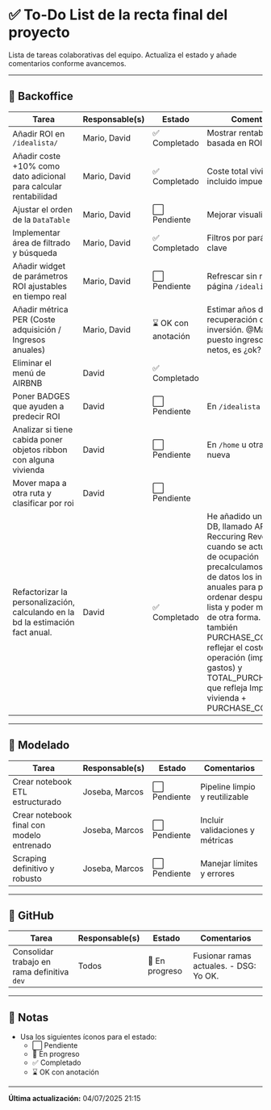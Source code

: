 # ✅ To-Do List de la recta final del proyecto

Lista de tareas colaborativas del equipo. Actualiza el estado y añade comentarios conforme avancemos.

---

## 🧾 Backoffice 

| Tarea                                                                 | Responsable(s)     | Estado   | Comentarios                                  |
|-----------------------------------------------------------------------|--------------------|----------|----------------------------------------------|
| Añadir ROI en `/idealista/`                                          | Mario, David       | ✅ Completado | Mostrar rentabilidad basada en ROI            |
| Añadir coste +10% como dato adicional para calcular rentabilidad     | Mario, David       | ✅ Completado | Coste total vivienda incluido impuesto        |
| Ajustar el orden de la `DataTable`                                   | Mario, David       | ⬜ Pendiente | Mejorar visualización                         |
| Implementar área de filtrado y búsqueda                              | Mario, David       | ✅ Completado| Filtros por parámetros clave                  |
| Añadir widget de parámetros ROI ajustables en tiempo real            | Mario, David       | ⬜ Pendiente | Refrescar sin recargar página `/idealista`   |
| Añadir métrica PER (Coste adquisición / Ingresos anuales)            | Mario, David       | ⌛ OK con anotación | Estimar años de recuperación de inversión. @Mario, he puesto ingresos anuales netos, es ¿ok?    |
| Eliminar el menú de AIRBNB                                           | David       | ✅ Completado |                                 |
| Poner BADGES que ayuden a predecir ROI                               | David       | ⬜ Pendiente |  En `/idealista`                     |
| Analizar si tiene cabida poner objetos ribbon con alguna vivienda    | David       | ⬜ Pendiente |  En `/home` u otra página nueva             |
| Mover mapa a otra ruta y clasificar por roi    | David       | ⬜ Pendiente |                |
| Refactorizar la personalización, calculando en la bd la estimación fact anual.    | David       | ✅ Completado |  He añadido un campo a la DB, llamado ARR  (Annual Reccuring Revenue), cuando se actualiza el % de ocupación precalculamos en la base de datos los ingresos anuales para poderlos ordenar después en la lista y poder manejarlos de otra forma. Introduzco también PURCHASE_COST para reflejar el coste de la operación (impuestos y gastos) y TOTAL_PURCHASE_COST que refleja Importe de la vivienda + PURCHASE_COST |

---

## 🧪 Modelado 
| Tarea                                                                 | Responsable(s)     | Estado   | Comentarios                                  |
|-----------------------------------------------------------------------|--------------------|----------|----------------------------------------------|
| Crear notebook ETL estructurado                                       | Joseba, Marcos     | ⬜ Pendiente | Pipeline limpio y reutilizable               |
| Crear notebook final con modelo entrenado                             | Joseba, Marcos     | ⬜ Pendiente | Incluir validaciones y métricas              |
| Scraping definitivo y robusto                                         | Joseba, Marcos     | ⬜ Pendiente | Manejar límites y errores                    |

---

## 🧩 GitHub 

| Tarea                                                                 | Responsable(s)     | Estado   | Comentarios                                  |
|-----------------------------------------------------------------------|--------------------|----------|----------------------------------------------|
| Consolidar trabajo en rama definitiva `dev`                          | Todos              | 🔄 En progreso | Fusionar ramas actuales. - DSG: Yo OK.                      |

---

## 📌 Notas

- Usa los siguientes íconos para el estado:
  - ⬜ Pendiente
  - 🔄 En progreso
  - ✅ Completado
  - ⌛ OK con anotación


---

**Última actualización:** 04/07/2025 21:15
